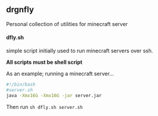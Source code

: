 ## drgnfly

Personal collection of utilities for minecraft server

#### dfly.sh
simple script initially used to run minecraft servers over ssh.

**All scripts must be shell script**

As an example; running a minecraft server...
```sh
#!/bin/bash
#server.sh
java -Xmx16G -Xmx16G -jar server.jar
```
Then run
`sh dfly.sh server.sh`

